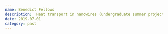 ```yaml
---
name: Benedict Fellows
description:  Heat transport in nanowires (undergraduate summer project)
date: 2019-07-01
category: past
---
```

